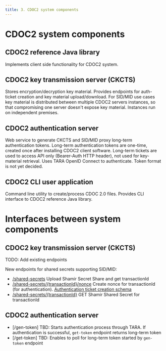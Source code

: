 ```yaml
---
title: 3. CDOC2 system components
---
```


# CDOC2 system components

## CDOC2 reference Java library

Implements client side functionality for CDOC2 system.

## CDOC2 key transmission server (CKCTS)

Stores encryption/decryption key material. Provides endpoints for auth-ticket creation and
key material upload/download. For SID/MID use cases key material is distributed
between multiple CDOC2 servers instances, so that compromising one server doesn't expose key material.
Instances run on independent premises.

## CDOC2 authentication server

Web service to generate CKCTS and SID/MID proxy long-term authentication tokens.
Long-term authentication tokens are one-time, created once after installing CDOC2 client software.
Long-term tickets are used to access API only (Bearer-Auth HTTP header), not used for key-material
retrieval. Uses TARA OpenID Connect to authenticate. Token format is not yet decided.

## CDOC2 CLI user application

Command line utility to create/process CDOC 2.0 files. Provides CLI interface to CDOC2 reference Java library.

# Interfaces between system components

## CDOC2 key transmission server (CKCTS)

TODO: Add existing endpoints

New endpoints for shared secrets supporting SID/MID:
* [/shared-secrets](https://gitlab.cyber.ee/cdoc-2.0/cdoc20_java/-/blob/9206134e6936e7bdf5d62293c3f6f6ed5aeb0e98/cdoc20-openapi/cdoc20-key-capsules.yaml#L111) Upload Shamir Secret Share and get transactionId
* [/shared-secrets/{transactionId}/nonce](https://gitlab.cyber.ee/cdoc-2.0/cdoc20_java/-/blob/9206134e6936e7bdf5d62293c3f6f6ed5aeb0e98/cdoc20-openapi/cdoc20-key-capsules.yaml#L136) 
  Create nonce for transactionId (for authentication). [Authentication ticket creation schema](https://gitlab.cyber.ee/id/ee-ria/ria_tender_test_assignment_2023/-/blob/master/exercise-2.3-authentication-multi-server/multi-server-auth-protocol.md?ref_type=heads#nonsside-v%C3%A4ljastamise-p%C3%A4ringud)
* [/shared-secrets/{transactionId}](https://gitlab.cyber.ee/cdoc-2.0/cdoc20_java/-/blob/9206134e6936e7bdf5d62293c3f6f6ed5aeb0e98/cdoc20-openapi/cdoc20-key-capsules.yaml#L71) GET Shamir Shared Secret for transactionId

## CDOC2 authentication server

* [/gen-token] TBD: Starts authentication process through TARA. If authentication is successful, 
  `get-token` endpoint returns long-term token 
* [/get-token] TBD: Enables to poll for long-term token started by `gen-token` endpoint

